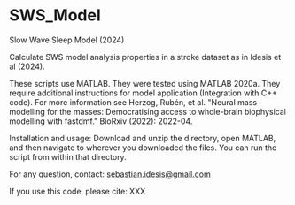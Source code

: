 # SWS_Model
Slow Wave Sleep Model (2024)

Calculate SWS model analysis properties in a stroke dataset as in Idesis et al (2024).

These scripts use MATLAB. They were tested using MATLAB 2020a. They require additional instructions for model application (Integration with C++ code). For more information see Herzog, Rubén, et al. "Neural mass modelling for the masses: Democratising access to whole-brain biophysical modelling with fastdmf." BioRxiv (2022): 2022-04.

Installation and usage: Download and unzip the directory, open MATLAB, and then navigate to wherever you downloaded the files. You can run the script from within that directory.

For any question, contact: sebastian.idesis@gmail.com

If you use this code, please cite: XXX
